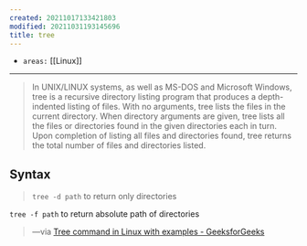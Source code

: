 ```yaml
---
created: 20211017133421803
modified: 20211031193145696
title: tree
---
```


- `areas:` [[Linux]]

---

> In UNIX/LINUX systems, as well as MS-DOS and Microsoft Windows, tree is a recursive directory listing program that produces a depth-indented listing of files. With no arguments, tree lists the files in the current directory. When directory arguments are given, tree lists all the files or directories found in the given directories each in turn. Upon completion of listing all files and directories found, tree returns the total number of files and directories listed.

## Syntax

> `tree -d path` to return only directories

`tree -f path` to return absolute path of directories

> —via [Tree command in Linux with examples - GeeksforGeeks](https://www.geeksforgeeks.org/tree-command-unixlinux/)
